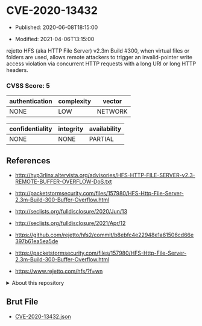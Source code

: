 # CVE-2020-13432

- Published: 2020-06-08T18:15:00

- Modified: 2021-04-06T13:15:00

rejetto HFS (aka HTTP File Server) v2.3m Build #300, when virtual files or folders are used, allows remote attackers to trigger an invalid-pointer write access violation via concurrent HTTP requests with a long URI or long HTTP headers.

### CVSS Score: **5**

| authentication | complexity | vector |
| --- | --- | --- |
| NONE | LOW | NETWORK |

| confidentiality | integrity | availability |
| --- | --- | --- |
| NONE | NONE | PARTIAL |

## References

* http://hyp3rlinx.altervista.org/advisories/HFS-HTTP-FILE-SERVER-v2.3-REMOTE-BUFFER-OVERFLOW-DoS.txt

* http://packetstormsecurity.com/files/157980/HFS-Http-File-Server-2.3m-Build-300-Buffer-Overflow.html

* http://seclists.org/fulldisclosure/2020/Jun/13

* http://seclists.org/fulldisclosure/2021/Apr/12

* https://github.com/rejetto/hfs2/commit/b8ebfc4e22948e1a61506cd66e397b61ea5ea5de

* https://packetstormsecurity.com/files/157980/HFS-Http-File-Server-2.3m-Build-300-Buffer-Overflow.html

* https://www.rejetto.com/hfs/?f=wn

<details>
<summary>About this repository</summary> 

  This repository is part of the project [Live Hack CVE](https://github.com/Live-Hack-CVE). Main website can be found [www.live-hack.org](https://www.live-hack.org) 
  
  Made by [Sn0wAlice](https://github.com/Sn0wAlice) for the people that care about security and need to have a feed of the latest CVEs. Hope you enjoy it, don't forget to star the repo and follow me on [Twitter](https://twitter.com/Sn0wAlice) and [Github](https://github.com/Sn0wAlice). And that is my [personnal website](https://www.alice-snow.me/)

  - [Home Page](https://github.com/Live-Hack-CVE)
  - [Framework](https://github.com/Live-Hack-CVE/cve-framework)
  - [CVE database](https://github.com/Live-Hack-CVE/full_database)
  - [Changelog](https://github.com/Live-Hack-CVE/Changelog)
</details>

## Brut File

* [CVE-2020-13432.json](https://raw.githubusercontent.com/Live-Hack-CVE/full_database/main/cves/2020/CVE-2020-13432.json)

